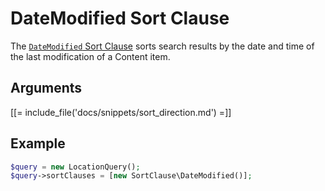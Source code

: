 # DateModified Sort Clause

The [`DateModified` Sort Clause](../../api/php_api/php_api_reference/classes/Ibexa-Contracts-Core-Repository-Values-Content-Query-SortClause-DateModified.html)
sorts search results by the date and time of the last modification of a Content item.

## Arguments

[[= include_file('docs/snippets/sort_direction.md') =]]

## Example

``` php
$query = new LocationQuery();
$query->sortClauses = [new SortClause\DateModified()];
```
